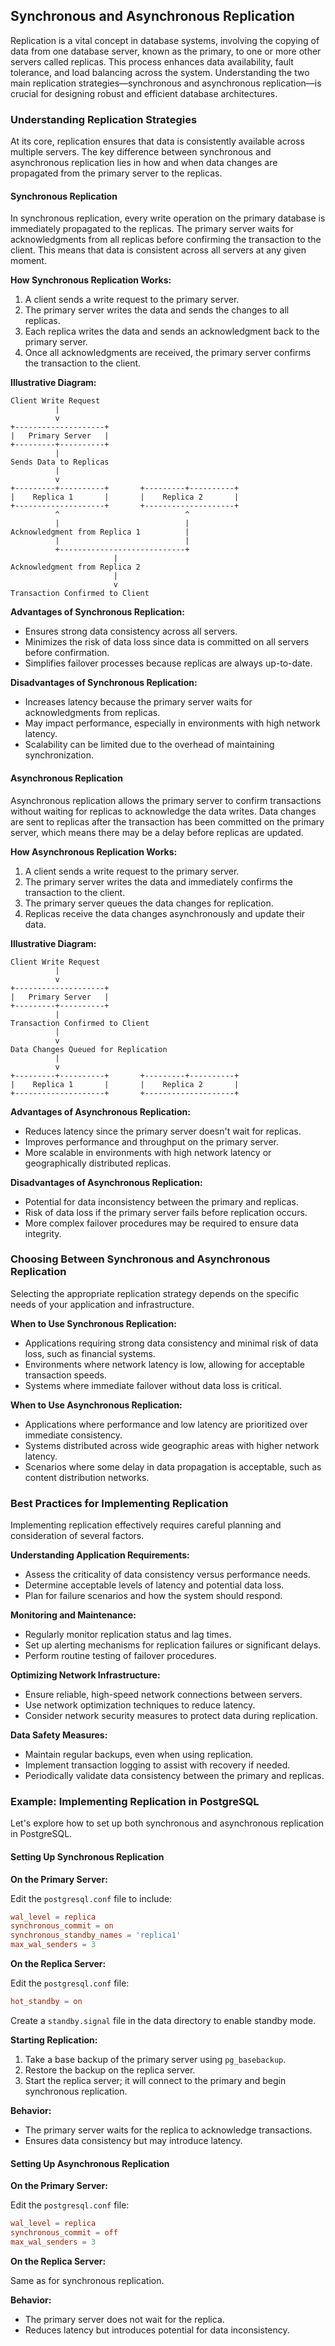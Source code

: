 ## Synchronous and Asynchronous Replication

Replication is a vital concept in database systems, involving the copying of data from one database server, known as the primary, to one or more other servers called replicas. This process enhances data availability, fault tolerance, and load balancing across the system. Understanding the two main replication strategies—synchronous and asynchronous replication—is crucial for designing robust and efficient database architectures.

### Understanding Replication Strategies

At its core, replication ensures that data is consistently available across multiple servers. The key difference between synchronous and asynchronous replication lies in how and when data changes are propagated from the primary server to the replicas.

#### Synchronous Replication

In synchronous replication, every write operation on the primary database is immediately propagated to the replicas. The primary server waits for acknowledgments from all replicas before confirming the transaction to the client. This means that data is consistent across all servers at any given moment.

**How Synchronous Replication Works:**

1. A client sends a write request to the primary server.
2. The primary server writes the data and sends the changes to all replicas.
3. Each replica writes the data and sends an acknowledgment back to the primary server.
4. Once all acknowledgments are received, the primary server confirms the transaction to the client.

**Illustrative Diagram:**

```
Client Write Request
          |
          v
+--------------------+
|   Primary Server   |
+---------+----------+
          |
Sends Data to Replicas
          |
          v
+---------+----------+       +---------+----------+
|    Replica 1       |       |    Replica 2       |
+--------------------+       +--------------------+
          ^                            ^
          |                            |
Acknowledgment from Replica 1          |
          |                            |
          +----------------------------+
                       |
Acknowledgment from Replica 2
                       |
                       v
Transaction Confirmed to Client
```

**Advantages of Synchronous Replication:**

- Ensures strong data consistency across all servers.
- Minimizes the risk of data loss since data is committed on all servers before confirmation.
- Simplifies failover processes because replicas are always up-to-date.

**Disadvantages of Synchronous Replication:**

- Increases latency because the primary server waits for acknowledgments from replicas.
- May impact performance, especially in environments with high network latency.
- Scalability can be limited due to the overhead of maintaining synchronization.

#### Asynchronous Replication

Asynchronous replication allows the primary server to confirm transactions without waiting for replicas to acknowledge the data writes. Data changes are sent to replicas after the transaction has been committed on the primary server, which means there may be a delay before replicas are updated.

**How Asynchronous Replication Works:**

1. A client sends a write request to the primary server.
2. The primary server writes the data and immediately confirms the transaction to the client.
3. The primary server queues the data changes for replication.
4. Replicas receive the data changes asynchronously and update their data.

**Illustrative Diagram:**

```
Client Write Request
          |
          v
+--------------------+
|   Primary Server   |
+---------+----------+
          |
Transaction Confirmed to Client
          |
          v
Data Changes Queued for Replication
          |
          v
+---------+----------+       +---------+----------+
|    Replica 1       |       |    Replica 2       |
+--------------------+       +--------------------+
```

**Advantages of Asynchronous Replication:**

- Reduces latency since the primary server doesn't wait for replicas.
- Improves performance and throughput on the primary server.
- More scalable in environments with high network latency or geographically distributed replicas.

**Disadvantages of Asynchronous Replication:**

- Potential for data inconsistency between the primary and replicas.
- Risk of data loss if the primary server fails before replication occurs.
- More complex failover procedures may be required to ensure data integrity.

### Choosing Between Synchronous and Asynchronous Replication

Selecting the appropriate replication strategy depends on the specific needs of your application and infrastructure.

**When to Use Synchronous Replication:**

- Applications requiring strong data consistency and minimal risk of data loss, such as financial systems.
- Environments where network latency is low, allowing for acceptable transaction speeds.
- Systems where immediate failover without data loss is critical.

**When to Use Asynchronous Replication:**

- Applications where performance and low latency are prioritized over immediate consistency.
- Systems distributed across wide geographic areas with higher network latency.
- Scenarios where some delay in data propagation is acceptable, such as content distribution networks.

### Best Practices for Implementing Replication

Implementing replication effectively requires careful planning and consideration of several factors.

**Understanding Application Requirements:**

- Assess the criticality of data consistency versus performance needs.
- Determine acceptable levels of latency and potential data loss.
- Plan for failure scenarios and how the system should respond.

**Monitoring and Maintenance:**

- Regularly monitor replication status and lag times.
- Set up alerting mechanisms for replication failures or significant delays.
- Perform routine testing of failover procedures.

**Optimizing Network Infrastructure:**

- Ensure reliable, high-speed network connections between servers.
- Use network optimization techniques to reduce latency.
- Consider network security measures to protect data during replication.

**Data Safety Measures:**

- Maintain regular backups, even when using replication.
- Implement transaction logging to assist with recovery if needed.
- Periodically validate data consistency between the primary and replicas.

### Example: Implementing Replication in PostgreSQL

Let's explore how to set up both synchronous and asynchronous replication in PostgreSQL.

#### Setting Up Synchronous Replication

**On the Primary Server:**

Edit the `postgresql.conf` file to include:

```conf
wal_level = replica
synchronous_commit = on
synchronous_standby_names = 'replica1'
max_wal_senders = 3
```

**On the Replica Server:**

Edit the `postgresql.conf` file:

```conf
hot_standby = on
```

Create a `standby.signal` file in the data directory to enable standby mode.

**Starting Replication:**

1. Take a base backup of the primary server using `pg_basebackup`.
2. Restore the backup on the replica server.
3. Start the replica server; it will connect to the primary and begin synchronous replication.

**Behavior:**

- The primary server waits for the replica to acknowledge transactions.
- Ensures data consistency but may introduce latency.

#### Setting Up Asynchronous Replication

**On the Primary Server:**

Edit the `postgresql.conf` file:

```conf
wal_level = replica
synchronous_commit = off
max_wal_senders = 3
```

**On the Replica Server:**

Same as for synchronous replication.

**Behavior:**

- The primary server does not wait for the replica.
- Reduces latency but introduces potential for data inconsistency.

